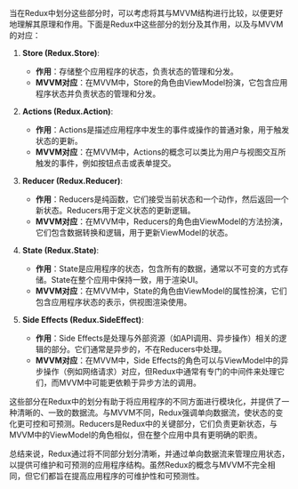 当在Redux中划分这些部分时，可以考虑将其与MVVM结构进行比较，以便更好地理解其原理和作用。下面是Redux中这些部分的划分及其作用，以及与MVVM的对应：

1. **Store (Redux.Store)**:
   - **作用**：存储整个应用程序的状态，负责状态的管理和分发。
   - **MVVM对应**：在MVVM中，Store的角色由ViewModel扮演，它包含应用程序状态并负责状态的管理和分发。

2. **Actions (Redux.Action)**:
   - **作用**：Actions是描述应用程序中发生的事件或操作的普通对象，用于触发状态的更新。
   - **MVVM对应**：在MVVM中，Actions的概念可以类比为用户与视图交互所触发的事件，例如按钮点击或表单提交。

3. **Reducer (Redux.Reducer)**:
   - **作用**：Reducers是纯函数，它们接受当前状态和一个动作，然后返回一个新状态。Reducers用于定义状态的更新逻辑。
   - **MVVM对应**：在MVVM中，Reducers的角色由ViewModel的方法扮演，它们包含数据转换和逻辑，用于更新ViewModel的状态。

4. **State (Redux.State)**:
   - **作用**：State是应用程序的状态，包含所有的数据，通常以不可变的方式存储。State在整个应用中保持一致，用于渲染UI。
   - **MVVM对应**：在MVVM中，State的角色由ViewModel的属性扮演，它们包含应用程序状态的表示，供视图渲染使用。

5. **Side Effects (Redux.SideEffect)**:
   - **作用**：Side Effects是处理与外部资源（如API调用、异步操作）相关的逻辑的部分。它们通常是异步的，不在Reducers中处理。
   - **MVVM对应**：在MVVM中，Side Effects的角色可以与ViewModel中的异步操作（例如网络请求）对应，但Redux中通常有专门的中间件来处理它们，而MVVM中可能更依赖于异步方法的调用。

这些部分在Redux中的划分有助于将应用程序的不同方面进行模块化，并提供了一种清晰的、一致的数据流。与MVVM不同，Redux强调单向数据流，使状态的变化更可控和可预测。Reducers是Redux中的关键部分，它们负责更新状态，与MVVM中的ViewModel的角色相似，但在整个应用中具有更明确的职责。

总结来说，Redux通过将不同部分划分清晰，并通过单向数据流来管理应用状态，以提供可维护和可预测的应用程序结构。虽然Redux的概念与MVVM不完全相同，但它们都旨在提高应用程序的可维护性和可预测性。